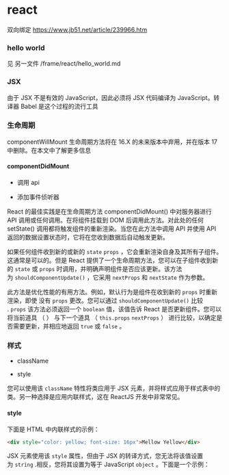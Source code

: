 # react

双向绑定 https://www.jb51.net/article/239966.htm

### hello world
见 另一文件 /frame/react/hello_world.md




### JSX

由于 JSX 不是有效的 JavaScript，因此必须将 JSX 代码编译为 JavaScript。转译器 Babel 是这个过程的流行工具

### 生命周期

componentWillMount 生命周期方法将在 16.X 的未来版本中弃用，并在版本 17 中删除。在本文中了解更多信息

#### componentDidMount

- 调用 api

- 添加事件侦听器

React 的最佳实践是在生命周期方法 componentDidMount() 中对服务器进行 API 调用或任何调用。在将组件挂载到 DOM 后调用此方法。对此处的任何 setState() 调用都将触发组件的重新渲染。当您在此方法中调用 API 并使用 API 返回的数据设置状态时，它将在您收到数据后自动触发更新。

如果任何组件收到新的或新的 `state` `props` ，它会重新渲染自身及其所有子组件。这通常是可以的。但是 React 提供了一个生命周期方法，您可以在子组件收到新的 `state` 或 `props` 时调用，并明确声明组件是否应该更新。该方法为 `shouldComponentUpdate()` ，它采用 `nextProps` 和 `nextState` 作为参数。

此方法是优化性能的有用方法。例如，默认行为是组件在收到新的 `props` 时重新渲染，即使 没有 `props` 更改。您可以通过 `shouldComponentUpdate()` 比较 . `props` 该方法必须返回一个 `boolean` 值，该值告诉 React 是否更新组件。您可以将当前道具 （ ） 与下一个道具 （ `this.props` `nextProps` ） 进行比较，以确定是否需要更新，并相应地返回 `true` 或 `false` 。

### 样式

- className

- style

您可以使用该 `className` 特性将类应用于 JSX 元素，并将样式应用于样式表中的类。另一种选择是应用内联样式，这在 ReactJS 开发中非常常见。

#### style

下面是 HTML 中内联样式的示例：

```html
<div style="color: yellow; font-size: 16px">Mellow Yellow</div>

```

JSX 元素使用该 `style` 属性，但由于 JSX 的转译方式，您无法将该值设置为 `string` .相反，您将其设置为等于 JavaScript `object` 。下面是一个示例：

```jsx

```